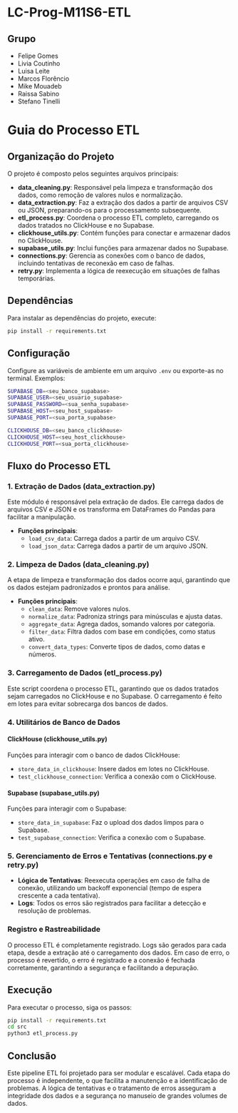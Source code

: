 # LC-Prog-M11S6-ETL

## Grupo

- Felipe Gomes
- Livia Coutinho
- Luisa Leite
- Marcos Florêncio
- Mike Mouadeb
- Raissa Sabino
- Stefano Tinelli


# Guia do Processo ETL

## Organização do Projeto

O projeto é composto pelos seguintes arquivos principais:

- **data_cleaning.py**: Responsável pela limpeza e transformação dos dados, como remoção de valores nulos e normalização.
- **data_extraction.py**: Faz a extração dos dados a partir de arquivos CSV ou JSON, preparando-os para o processamento subsequente.
- **etl_process.py**: Coordena o processo ETL completo, carregando os dados tratados no ClickHouse e no Supabase.
- **clickhouse_utils.py**: Contém funções para conectar e armazenar dados no ClickHouse.
- **supabase_utils.py**: Inclui funções para armazenar dados no Supabase.
- **connections.py**: Gerencia as conexões com o banco de dados, incluindo tentativas de reconexão em caso de falhas.
- **retry.py**: Implementa a lógica de reexecução em situações de falhas temporárias.

## Dependências

Para instalar as dependências do projeto, execute:

```bash
pip install -r requirements.txt
```

## Configuração

Configure as variáveis de ambiente em um arquivo `.env` ou exporte-as no terminal. Exemplos:

```bash
SUPABASE_DB=<seu_banco_supabase>
SUPABASE_USER=<seu_usuario_supabase>
SUPABASE_PASSWORD=<sua_senha_supabase>
SUPABASE_HOST=<seu_host_supabase>
SUPABASE_PORT=<sua_porta_supabase>

CLICKHOUSE_DB=<seu_banco_clickhouse>
CLICKHOUSE_HOST=<seu_host_clickhouse>
CLICKHOUSE_PORT=<sua_porta_clickhouse>
```

## Fluxo do Processo ETL

### 1. Extração de Dados (data_extraction.py)

Este módulo é responsável pela extração de dados. Ele carrega dados de arquivos CSV e JSON e os transforma em DataFrames do Pandas para facilitar a manipulação.

- **Funções principais**:
  - `load_csv_data`: Carrega dados a partir de um arquivo CSV.
  - `load_json_data`: Carrega dados a partir de um arquivo JSON.

### 2. Limpeza de Dados (data_cleaning.py)

A etapa de limpeza e transformação dos dados ocorre aqui, garantindo que os dados estejam padronizados e prontos para análise.

- **Funções principais**:
  - `clean_data`: Remove valores nulos.
  - `normalize_data`: Padroniza strings para minúsculas e ajusta datas.
  - `aggregate_data`: Agrega dados, somando valores por categoria.
  - `filter_data`: Filtra dados com base em condições, como status ativo.
  - `convert_data_types`: Converte tipos de dados, como datas e números.

### 3. Carregamento de Dados (etl_process.py)

Este script coordena o processo ETL, garantindo que os dados tratados sejam carregados no ClickHouse e no Supabase. O carregamento é feito em lotes para evitar sobrecarga dos bancos de dados.

### 4. Utilitários de Banco de Dados

#### ClickHouse (clickhouse_utils.py)

Funções para interagir com o banco de dados ClickHouse:

- `store_data_in_clickhouse`: Insere dados em lotes no ClickHouse.
- `test_clickhouse_connection`: Verifica a conexão com o ClickHouse.

#### Supabase (supabase_utils.py)

Funções para interagir com o Supabase:

- `store_data_in_supabase`: Faz o upload dos dados limpos para o Supabase.
- `test_supabase_connection`: Verifica a conexão com o Supabase.

### 5. Gerenciamento de Erros e Tentativas (connections.py e retry.py)

- **Lógica de Tentativas**: Reexecuta operações em caso de falha de conexão, utilizando um backoff exponencial (tempo de espera crescente a cada tentativa).
- **Logs**: Todos os erros são registrados para facilitar a detecção e resolução de problemas.

### Registro e Rastreabilidade

O processo ETL é completamente registrado. Logs são gerados para cada etapa, desde a extração até o carregamento dos dados. Em caso de erro, o processo é revertido, o erro é registrado e a conexão é fechada corretamente, garantindo a segurança e facilitando a depuração.

## Execução

Para executar o processo, siga os passos:

```bash
pip install -r requirements.txt
cd src
python3 etl_process.py
```

## Conclusão

Este pipeline ETL foi projetado para ser modular e escalável. Cada etapa do processo é independente, o que facilita a manutenção e a identificação de problemas. A lógica de tentativas e o tratamento de erros asseguram a integridade dos dados e a segurança no manuseio de grandes volumes de dados.
